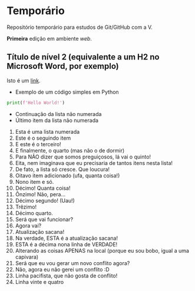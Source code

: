 # Temporário

Repositório temporário para estudos de Git/GitHub com a V.

**Primeira** edição em ambiente _web_.

## Título de nível 2 (equivalente a um H2 no Microsoft Word, por exemplo)

Isto é um [link](https://terra.com.br).

- Exemplo de um código simples em Python
```python
print(f'Hello World!')
```
- Continuação da lista não numerada
- Último item da lista não numerada

1. Esta é uma lista numerada
2. Este é o seguindo item
3. E este é o terceiro!
4. E finalmente, o quarto (mas não o de dormir)
5. Para NÃO dizer que somos preguiçosos, lá vai o quinto!
6. Eita, nem imaginava que eu precisaria de tantos itens nesta lista!
7. De fato, a lista só cresce. Que loucura!
8. Oitavo item adicionado (ufa, quanta coisa!)
9. Nono item e só.
10. Décimo! Quanta coisa!
11. Ônzimo! Não, pera...
12. Décimo segundo! (Uau!)
13. Trêzimo!
14. Décimo quarto.
15. Será que vai funcionar?
16. Agora vai?
17. Atualização sacana!
18. Na verdade, ESTA é a atualização sacana!
19. ESTA é a décima nona linha de VERDADE!
20. Alterando as coisas APENAS na local (porque eu sou bobo, igual a uma
capivara)
21. Será que eu vou gerar um novo conflito agora?
22. Não, agora eu não gerei um conflito :D
23. Linha pacifista, que não gosta de conflito!
24. Linha vinte e quatro
